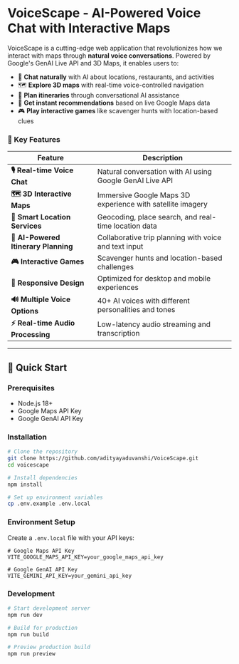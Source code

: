 #  VoiceScape - AI-Powered Voice Chat with Interactive Maps







VoiceScape is a cutting-edge web application that revolutionizes how we interact with maps through **natural voice conversations**. Powered by Google's GenAI Live API and 3D Maps, it enables users to:

- 🎤 **Chat naturally** with AI about locations, restaurants, and activities
- 🗺️ **Explore 3D maps** with real-time voice-controlled navigation
- 🍕 **Plan itineraries** through conversational AI assistance
- 🎯 **Get instant recommendations** based on live Google Maps data
- 🎮 **Play interactive games** like scavenger hunts with location-based clues

### 🌟 Key Features

| Feature | Description |
|---------|-------------|
| **🎙️ Real-time Voice Chat** | Natural conversation with AI using Google GenAI Live API |
| **🗺️ 3D Interactive Maps** | Immersive Google Maps 3D experience with satellite imagery |
| **📍 Smart Location Services** | Geocoding, place search, and real-time location data |
| **🎯 AI-Powered Itinerary Planning** | Collaborative trip planning with voice and text input |
| **🎮 Interactive Games** | Scavenger hunts and location-based challenges |
| **📱 Responsive Design** | Optimized for desktop and mobile experiences |
| **🔊 Multiple Voice Options** | 40+ AI voices with different personalities and tones |
| **⚡ Real-time Audio Processing** | Low-latency audio streaming and transcription |

---

## 🚀 Quick Start

### Prerequisites

- Node.js 18+ 
- Google Maps API Key
- Google GenAI API Key

### Installation

```bash
# Clone the repository
git clone https://github.com/adityayaduvanshi/VoiceScape.git
cd voicescape

# Install dependencies
npm install

# Set up environment variables
cp .env.example .env.local
```

### Environment Setup

Create a `.env.local` file with your API keys:

```env
# Google Maps API Key
VITE_GOOGLE_MAPS_API_KEY=your_google_maps_api_key

# Google GenAI API Key  
VITE_GEMINI_API_KEY=your_gemini_api_key
```

### Development

```bash
# Start development server
npm run dev

# Build for production
npm run build

# Preview production build
npm run preview
```


